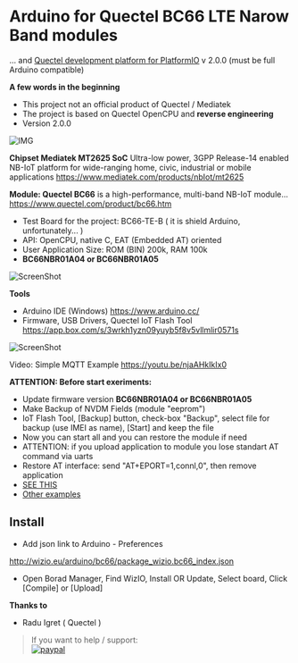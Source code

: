 # Arduino for Quectel BC66 LTE Narow Band modules 
 ... and [Quectel development platform for PlatformIO](https://github.com/Wiz-IO/platform-quectel) v 2.0.0
 (must be full Arduino compatible)

**A few words in the beginning**
* This project not an official product of Quectel / Mediatek
* The project is based on Quectel OpenCPU and **reverse engineering**
* Version 2.0.0

![IMG](https://raw.githubusercontent.com/Wiz-IO/Arduino-Quectel-BC66/master/images/ARDUINO_BC66.png)

**Chipset Mediatek MT2625 SoC**
Ultra-low power, 3GPP Release-14 enabled NB-IoT platform for wide-ranging home, civic, industrial or mobile applications
https://www.mediatek.com/products/nbIot/mt2625


**Module: Quectel BC66**
is a high-performance, multi-band NB-IoT module...
https://www.quectel.com/product/bc66.htm
* Test Board for the project: BC66-TE-B ( it is shield Arduino, unfortunately... )
* API: OpenCPU, native C, EAT (Embedded AT) oriented
* User Application Size: ROM (BIN) 200k, RAM 100k
* **BC66NBR01A04 or BC66NBR01A05**

![ScreenShot](https://raw.githubusercontent.com/Wiz-IO/Arduino_MT2625_BC66/master/board.jpg)

**Tools**
* Arduino IDE (Windows)
https://www.arduino.cc/
* Firmware, USB Drivers, Quectel IoT Flash Tool
https://app.box.com/s/3wrkh1yzn09yuyb5f8v5vllmlir0571s

![ScreenShot](https://raw.githubusercontent.com/Wiz-IO/Arduino-Quectel-BC66/master/images/arduino.png)

Video: Simple MQTT Example 
https://youtu.be/njaAHkIkIx0

**ATTENTION: Before start exeriments:**
* Update firmware version **BC66NBR01A04 or BC66NBR01A05**
* Make Backup of NVDM Fields (module "eeprom")
* IoT Flash Tool, [Backup] button, check-box "Backup", select file for backup (use IMEI as name), [Start] and keep the file
* Now you can start all and you can restore the module if need
* ATTENTION: if you upload application to module you lose standart AT command via uarts
* Restore AT interface: send "AT+EPORT=1,connl,0", then remove application 
* [SEE THIS](https://github.com/Wiz-IO/platform-quectel/wiki/Framework-OpenCPU#how-to-restore-at-command-interface)
* [Other examples](https://github.com/Wiz-IO/platformio-quectel-examples)


## Install

* Add json link to Arduino - Preferences 

http://wizio.eu/arduino/bc66/package_wizio.bc66_index.json

* Open Borad Manager, Find WizIO, Install OR Update, Select board, Click [Compile] or [Upload]

**Thanks to**

* Radu Igret ( Quectel )



>If you want to help / support:   
[![paypal](https://www.paypalobjects.com/en_US/i/btn/btn_donate_SM.gif)](https://www.paypal.com/cgi-bin/webscr?cmd=_s-xclick&hosted_button_id=ESUP9LCZMZTD6)

